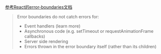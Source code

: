 [参考React的error-boundaries文档](https://reactjs.org/docs/error-boundaries.html)

>    Error boundaries do not catch errors for:
> - Event handlers (learn more)
> - Asynchronous code (e.g. setTimeout or requestAnimationFrame callbacks)
> - Server side rendering
> - Errors thrown in the error boundary itself (rather than its children)